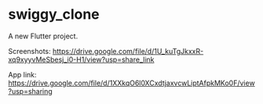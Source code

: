 # swiggy_clone

A new Flutter project.

Screenshots: https://drive.google.com/file/d/1U_kuTgJkxxR-xq9xyyvMeSbesj_i0-H1/view?usp=share_link

App link: https://drive.google.com/file/d/1XXkqO6l0XCxdtjaxvcwLiptAfpkMKo0F/view?usp=sharing
